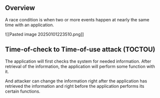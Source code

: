 ## Overview

 A race condition is when two or more events happen at nearly the same time with an application.

![[Pasted image 20250101223510.png]]

## Time-of-check to Time-of-use attack (TOCTOU)

The application will first checks the system for needed information. After retrieval of the information, the application will perform some function with it.

And attacker can change the information right after the application has retrieved the information and right before the application performs its certain functions.

